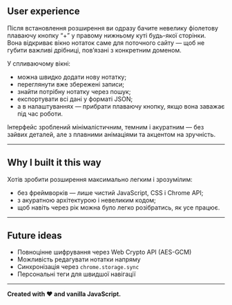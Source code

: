## User experience

Після встановлення розширення ви одразу бачите невелику фіолетову плаваючу кнопку “+” у правому нижньому куті будь-якої сторінки.  
Вона відкриває вікно нотаток саме для поточного сайту — щоб не губити важливі дрібниці, пов’язані з конкретним доменом.

У спливаючому вікні:

- можна швидко додати нову нотатку;
- переглянути вже збережені записи;
- знайти потрібну нотатку через пошук;
- експортувати всі дані у форматі JSON;
- а в налаштуваннях — прибрати плаваючу кнопку, якщо вона заважає під час роботи.

Інтерфейс зроблений мінімалістичним, темним і акуратним — без зайвих деталей, але з плавними анімаціями та акцентом на зручність.

---

## Why I built it this way

Хотів зробити розширення максимально легким і зрозумілим:

- без фреймворків — лише чистий JavaScript, CSS і Chrome API;
- з акуратною архітектурою і невеликим кодом;
- щоб навіть через рік можна було легко розібратись, як усе працює.

---

## Future ideas

- Повноцінне шифрування через Web Crypto API (AES-GCM)
- Можливість редагувати нотатки напряму
- Синхронізація через `chrome.storage.sync`
- Персональні теги для швидшої навігації

---

**Created with ❤️ and vanilla JavaScript.**
